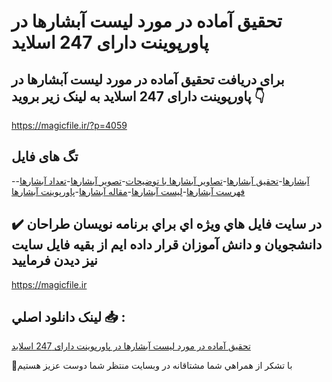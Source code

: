 # تحقیق آماده در مورد لیست آبشارها در پاورپوینت دارای 247 اسلاید

## برای دریافت تحقیق آماده در مورد لیست آبشارها در پاورپوینت دارای 247 اسلاید به لینک زیر بروید 👇

https://magicfile.ir/?p=4059

## تگ های فایل

-[آبشارها](https://magicfile.ir/product/%d8%aa%d8%ad%d9%82%db%8c%d9%82-%d8%a2%d9%85%d8%a7%d8%af%d9%87-%d8%af%d8%b1-%d9%85%d9%88%d8%b1%d8%af-%d9%84%db%8c%d8%b3%d8%aa-%d8%a2%d8%a8%d8%b4%d8%a7%d8%b1%d9%87%d8%a7%d8%af%d8%b1-%d9%be%d8%a7%d9%88%d8%b1%d9%be%d9%88%db%8c%d9%86%d8%aa/)-[تحقیق آبشارها](https://magicfile.ir/product/%d8%aa%d8%ad%d9%82%db%8c%d9%82-%d8%a2%d9%85%d8%a7%d8%af%d9%87-%d8%af%d8%b1-%d9%85%d9%88%d8%b1%d8%af-%d9%84%db%8c%d8%b3%d8%aa-%d8%a2%d8%a8%d8%b4%d8%a7%d8%b1%d9%87%d8%a7%d8%af%d8%b1-%d9%be%d8%a7%d9%88%d8%b1%d9%be%d9%88%db%8c%d9%86%d8%aa/)-[تصاویر آبشارها با توضیحات](https://magicfile.ir/product/%d8%aa%d8%ad%d9%82%db%8c%d9%82-%d8%a2%d9%85%d8%a7%d8%af%d9%87-%d8%af%d8%b1-%d9%85%d9%88%d8%b1%d8%af-%d9%84%db%8c%d8%b3%d8%aa-%d8%a2%d8%a8%d8%b4%d8%a7%d8%b1%d9%87%d8%a7%d8%af%d8%b1-%d9%be%d8%a7%d9%88%d8%b1%d9%be%d9%88%db%8c%d9%86%d8%aa/)-[تصویر آبشارها](https://magicfile.ir/product/%d8%aa%d8%ad%d9%82%db%8c%d9%82-%d8%a2%d9%85%d8%a7%d8%af%d9%87-%d8%af%d8%b1-%d9%85%d9%88%d8%b1%d8%af-%d9%84%db%8c%d8%b3%d8%aa-%d8%a2%d8%a8%d8%b4%d8%a7%d8%b1%d9%87%d8%a7%d8%af%d8%b1-%d9%be%d8%a7%d9%88%d8%b1%d9%be%d9%88%db%8c%d9%86%d8%aa/)-[تعداد آبشارها](https://magicfile.ir/product/%d8%aa%d8%ad%d9%82%db%8c%d9%82-%d8%a2%d9%85%d8%a7%d8%af%d9%87-%d8%af%d8%b1-%d9%85%d9%88%d8%b1%d8%af-%d9%84%db%8c%d8%b3%d8%aa-%d8%a2%d8%a8%d8%b4%d8%a7%d8%b1%d9%87%d8%a7%d8%af%d8%b1-%d9%be%d8%a7%d9%88%d8%b1%d9%be%d9%88%db%8c%d9%86%d8%aa/)-[فهرست آبشارها](https://magicfile.ir/product/%d8%aa%d8%ad%d9%82%db%8c%d9%82-%d8%a2%d9%85%d8%a7%d8%af%d9%87-%d8%af%d8%b1-%d9%85%d9%88%d8%b1%d8%af-%d9%84%db%8c%d8%b3%d8%aa-%d8%a2%d8%a8%d8%b4%d8%a7%d8%b1%d9%87%d8%a7%d8%af%d8%b1-%d9%be%d8%a7%d9%88%d8%b1%d9%be%d9%88%db%8c%d9%86%d8%aa/)-[لیست آبشارها](https://magicfile.ir/product/%d8%aa%d8%ad%d9%82%db%8c%d9%82-%d8%a2%d9%85%d8%a7%d8%af%d9%87-%d8%af%d8%b1-%d9%85%d9%88%d8%b1%d8%af-%d9%84%db%8c%d8%b3%d8%aa-%d8%a2%d8%a8%d8%b4%d8%a7%d8%b1%d9%87%d8%a7%d8%af%d8%b1-%d9%be%d8%a7%d9%88%d8%b1%d9%be%d9%88%db%8c%d9%86%d8%aa/)-[مقاله آبشارها](https://magicfile.ir/product/%d8%aa%d8%ad%d9%82%db%8c%d9%82-%d8%a2%d9%85%d8%a7%d8%af%d9%87-%d8%af%d8%b1-%d9%85%d9%88%d8%b1%d8%af-%d9%84%db%8c%d8%b3%d8%aa-%d8%a2%d8%a8%d8%b4%d8%a7%d8%b1%d9%87%d8%a7%d8%af%d8%b1-%d9%be%d8%a7%d9%88%d8%b1%d9%be%d9%88%db%8c%d9%86%d8%aa/)-[پاورپوینت آبشارها](https://magicfile.ir/product/%d8%aa%d8%ad%d9%82%db%8c%d9%82-%d8%a2%d9%85%d8%a7%d8%af%d9%87-%d8%af%d8%b1-%d9%85%d9%88%d8%b1%d8%af-%d9%84%db%8c%d8%b3%d8%aa-%d8%a2%d8%a8%d8%b4%d8%a7%d8%b1%d9%87%d8%a7%d8%af%d8%b1-%d9%be%d8%a7%d9%88%d8%b1%d9%be%d9%88%db%8c%d9%86%d8%aa/)

## ✔️ در سايت فايل هاي ويژه اي براي برنامه نويسان طراحان دانشجويان و دانش آموزان قرار داده ايم از بقيه فايل سايت نيز ديدن فرماييد

https://magicfile.ir


## لينک دانلود اصلي 📥 :

[تحقیق آماده در مورد لیست آبشارها در پاورپوینت دارای 247 اسلاید](https://magicfile.ir/product/%d8%aa%d8%ad%d9%82%db%8c%d9%82-%d8%a2%d9%85%d8%a7%d8%af%d9%87-%d8%af%d8%b1-%d9%85%d9%88%d8%b1%d8%af-%d9%84%db%8c%d8%b3%d8%aa-%d8%a2%d8%a8%d8%b4%d8%a7%d8%b1%d9%87%d8%a7%d8%af%d8%b1-%d9%be%d8%a7%d9%88%d8%b1%d9%be%d9%88%db%8c%d9%86%d8%aa/) 


🙏با تشکر از همراهي شما مشتاقانه در وبسایت منتظر شما دوست عزیز هستیم

